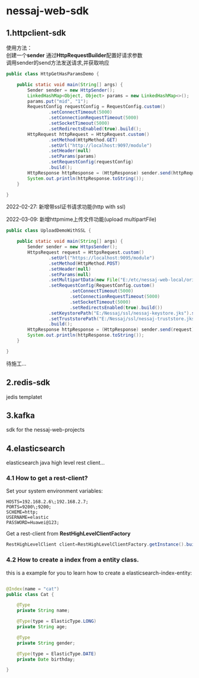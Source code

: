 # nessaj-web-sdk

## 1.httpclient-sdk

使用方法：  
创建一个**sender**
通过**HttpRequestBuilder**配置好请求参数  
调用sender的send方法发送请求,并获取响应

```java
public class HttpGetHasParamsDemo {

    public static void main(String[] args) {
        Sender sender = new HttpSender();
        LinkedHashMap<Object, Object> params = new LinkedHashMap<>();
        params.put("mid", "1");
        RequestConfig requestConfig = RequestConfig.custom()
                .setConnectTimeout(5000)
                .setConnectionRequestTimeout(5000)
                .setSocketTimeout(5000)
                .setRedirectsEnabled(true).build();
        HttpRequest httpRequest = HttpRequest.custom()
                .setMethod(HttpMethod.GET)
                .setUrl("http://localhost:9097/module")
                .setHeader(null)
                .setParams(params)
                .setRequestConfig(requestConfig)
                .build();
        HttpResponse httpResponse = (HttpResponse) sender.send(httpRequest);
        System.out.println(httpResponse.toString());
    }

}
```

2022-02-27:
新增带ssl证书请求功能(http with ssl)

2022-03-09:
新增httpmime上传文件功能(upload multipartFile)

```java
public class UploadDemoWithSSL {

    public static void main(String[] args) {
        Sender sender = new HttpsSender();
        HttpsRequest request = HttpsRequest.custom()
                .setUrl("https://localhost:9095/module")
                .setMethod(HttpMethod.POST)
                .setHeader(null)
                .setParams(null)
                .setMultipartData(new File("E:/etc/nessaj-web-local/orig/rbk.jpg"))
                .setRequestConfig(RequestConfig.custom()
                        .setConnectTimeout(5000)
                        .setConnectionRequestTimeout(5000)
                        .setSocketTimeout(5000)
                        .setRedirectsEnabled(true).build())
                .setKeystorePath("E:/Nessaj/ssl/nessaj-keystore.jks").setKeystoreType("jks").setKeystorePassword("Nessaj@123")
                .setTruststorePath("E:/Nessaj/ssl/nessaj-truststore.jks").setTruststoreType("jks").setTruststorePassword("Nessaj@123")
                .build();
        HttpResponse httpResponse = (HttpResponse) sender.send(request);
        System.out.println(httpResponse.toString());
    }

}
```

待施工...

## 2.redis-sdk

jedis templatet

## 3.kafka

sdk for the nessaj-web-projects

## 4.elasticsearch

elasticsearch java high level rest client...

### 4.1 How to get a rest-client?

Set your system environment variables:
```shell
HOSTS=192.168.2.6\;192.168.2.7;
PORTS=9200\;9200;
SCHEME=http;
USERNAME=elastic
PASSWORD=Huawei@123;
```

Get a rest-client from **RestHighLevelClientFactory**
```java
RestHighLevelClient client=RestHighLevelClientFactory.getInstance().build();
```

### 4.2 How to create a index from a entity class.

this is a example for you to learn how to create a elasticsearch-index-entity:

```java

@Index(name = "cat")
public class Cat {

    @Type
    private String name;

    @Type(type = ElasticType.LONG)
    private String age;

    @Type
    private String gender;

    @Type(type = ElasticType.DATE)
    private Date birthday;

}
```


